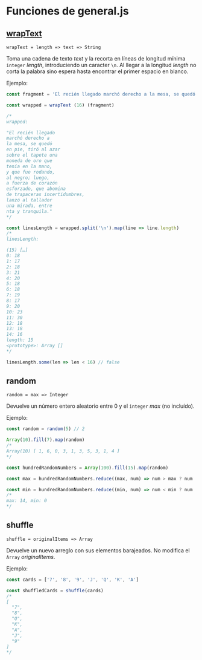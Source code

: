 # Funciones de general.js

## [wrapText](https://github.com/diegovinie/js-utils/blob/31e279dc2f884343cdd2f7d843ef16cca1267454/src/general.js#L11)
`wrapText = length => text => String`

Toma una cadena de texto *text* y la recorta en líneas de longitud mínima `integer` *length*,
introduciendo un caracter `\n`. Al llegar a la longitud *length* no corta la
palabra sino espera hasta encontrar el primer espacio en blanco.

Ejemplo:

```js
const fragment = 'El recién llegado marchó derecho a la mesa, se quedó en pie, tiró al azar sobre el tapete una moneda de oro que tenía en la mano, y que fue rodando, al negro; luego, a fuerza de corazón esforzado, que abomina de trapaceras incertidumbres, lanzó al tallador una mirada, entre turbulenta y tranquila.'

const wrapped = wrapText (16) (fragment)

/*
wrapped:

"El recién llegado
marchó derecho a
la mesa, se quedó
en pie, tiró al azar
sobre el tapete una
moneda de oro que
tenía en la mano,
y que fue rodando,
al negro; luego,
a fuerza de corazón
esforzado, que abomina
de trapaceras incertidumbres,
lanzó al tallador
una mirada, entre
nta y tranquila."
*/

const linesLength = wrapped.split('\n').map(line => line.length)
/*
linesLength:

(15) […]
0: 18
1: 17
2: 18
3: 21
4: 20
5: 18
6: 18
7: 19
8: 17
9: 20
10: 23
11: 30
12: 18
13: 18
14: 16
length: 15
<prototype>: Array []
*/

linesLength.some(len => len < 16) // false
```

## random
`random = max => Integer`

Devuelve un número entero aleatorio entre 0 y el `integer` *max* (no incluído).

Ejemplo:

```js
const random = random(5) // 2

Array(10).fill(7).map(random)
/*
Array(10) [ 1, 6, 0, 3, 1, 3, 5, 3, 1, 4 ]
*/

const hundredRandomNumbers = Array(100).fill(15).map(random)

const max = hundredRandomNumbers.reduce((max, num) => num > max ? num : max, 0)

const min = hundredRandomNumbers.reduce((min, num) => num < min ? num : min, 0)
/*
max: 14, min: 0
*/
```

## shuffle
`shuffle = originalItems => Array`

Devuelve un nuevo arreglo con sus elementos barajeados.
No modifica el `Array` *originalItems*.

Ejemplo:
```js
const cards = ['7', '8', '9', 'J', 'Q', 'K', 'A']

const shuffledCards = shuffle(cards)
/*
[
  "7",
  "8",
  "Q",
  "K",
  "A",
  "J",
  "9"
]
*/
```
